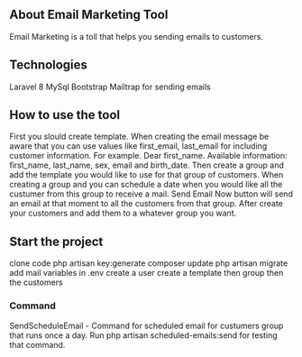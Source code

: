 ## About Email Marketing Tool

Email Marketing is a toll that helps you sending emails to customers.

## Technologies

Laravel 8
MySql
Bootstrap
Mailtrap for sending emails


## How to use the tool

First you slould create template.
When creating the email message be aware that you can use values like first_email, last_email for including customer information. For example. Dear first_name.
Available information: first_name, last_name, sex, email and birth_date.
Then create a group and add the template you would like to use for that group of customers.
When creating a group and you can schedule a date when you would like all the custumer from this group to receive a mail.
Send Email Now button will send an email at that moment to all the customers from that group.
After create your customers and add them to a whatever group you want.

## Start the project

clone code
php artisan key:generate
composer update
php artisan migrate
add mail variables in .env
create a user
create a template then group then the customers

### Command

SendScheduleEmail - Command for scheduled email for custumers group that runs once a day.
Run php artisan scheduled-emails:send for testing that command.

